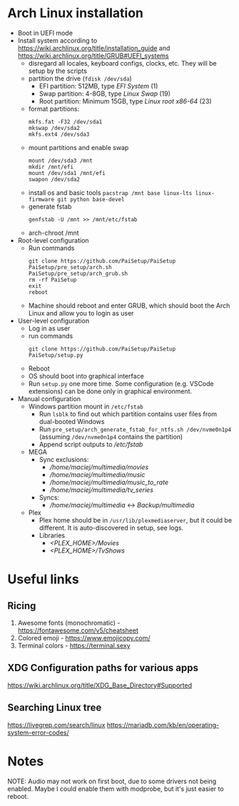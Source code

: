 # Arch Linux installation
  - Boot in UEFI mode
  - Install system according to https://wiki.archlinux.org/title/installation_guide and https://wiki.archlinux.org/title/GRUB#UEFI_systems
    - disregard all locales, keyboard configs, clocks, etc. They will be setup by the scripts
    - partition the drive (`fdisk /dev/sda`)
      - EFI partition: 512MB, type *EFI System* (1)
      - Swap partition: 4-8GB, type *Linux Swap* (19)
      - Root partition: Minimum 15GB, type *Linux root x86-64* (23)
    - format partitions:
      ```
      mkfs.fat -F32 /dev/sda1
      mkswap /dev/sda2
      mkfs.ext4 /dev/sda3
      ```
    - mount partitions and enable swap
      ```
      mount /dev/sda3 /mnt
      mkdir /mnt/efi
      mount /dev/sda1 /mnt/efi
      swapon /dev/sda2
      ```
    - install os and basic tools `pacstrap /mnt base linux-lts linux-firmware git python base-devel`
    - generate fstab
      ```
      genfstab -U /mnt >> /mnt/etc/fstab
      ```
    - arch-chroot /mnt
  - Root-level configuration
    - Run commands
        ```
        git clone https://github.com/PaiSetup/PaiSetup
        PaiSetup/pre_setup/arch.sh
        PaiSetup/pre_setup/arch_grub.sh
        rm -rf PaiSetup
        exit
        reboot
        ```
    - Machine should reboot and enter GRUB, which should boot the Arch Linux and allow you to login as user
  - User-level configuration
    - Log in as user
    - run commands
        ```
        git clone https://github.com/PaiSetup/PaiSetup
        PaiSetup/setup.py
        ```
    - Reboot
    - OS should boot into graphical interface
    - Run `setup.py` one more time. Some configuration (e.g. VSCode extensions) can be done only in graphical environment.
  - Manual configuration
    - Windows partition mount in `/etc/fstab`
      - Run `lsblk` to find out which partition contains user files from dual-booted Windows
      - Run `pre_setup/arch_generate_fstab_for_ntfs.sh /dev/nvme0n1p4` (assuming `/dev/nvme0n1p4` contains the partition)
      - Append script outputs to */etc/fstab*
    - MEGA
      - Sync exclusions:
        - */home/maciej/multimedia/movies*
        - */home/maciej/multimedia/music*
        - */home/maciej/multimedia/music_to_rate*
        - */home/maciej/multimedia/tv_series*
      - Syncs:
        - */home/maciej/multimedia* <-> *Backup/multimedia*
    - Plex
      - Plex home should be in `/usr/lib/plexmediaserver`, but it could be different. It is auto-discovered in setup, see logs.
      - Libraries
        - *<PLEX_HOME>/Movies*
        - *<PLEX_HOME>/TvShows*





# Useful links
## Ricing
1. Awesome fonts (monochromatic) - https://fontawesome.com/v5/cheatsheet
2. Colored emoji - https://www.emojicopy.com/
3. Terminal colors - https://terminal.sexy

## XDG Configuration paths for various apps
https://wiki.archlinux.org/title/XDG_Base_Directory#Supported

## Searching Linux tree
https://livegrep.com/search/linux
https://mariadb.com/kb/en/operating-system-error-codes/





# Notes
NOTE: Audio may not work on first boot, due to some drivers not being enabled. Maybe I could enable them with modprobe, but it's just easier to reboot.
